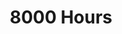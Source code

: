 ---
title: 8000 Hours
url: 'https://80000hours.org/job-board/'
categories:
  - 1fcc2840-32ba-44fb-9b99-efe4d1397ff4
description: >
  This board presents some of the most promising publicly advertised vacancies
  we know about. Most of these roles are demanding and difficult to get, but if
  you’re a good fit for one of them, it could be your best opportunity to work
  on one of the world’s most pressing problems, or to get the career capital you
  need to have a big impact later.
image: null
blueprint: action

---
